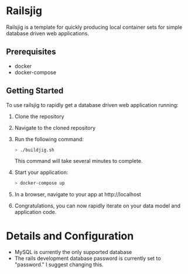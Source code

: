 # Railsjig

Railsjig is a template for quickly producing local container sets for simple database driven web applications.

## Prerequisites

* docker
* docker-compose

## Getting Started

To use railsjig to rapidly get a database driven web application running:

1. Clone the repository

2. Navigate to the cloned repository
   
3. Run the following command:
	``` bash
	> ./buildjig.sh
	```

	This command will take several minutes to complete.

4. Start your application:

	``` bash
	> docker-compose up
	```

5. In a browser, navigate to your app at http://localhost

6. Congratulations, you can now rapidly iterate on your data model and application code.

# Details and Configuration

- MySQL is currently the only supported database
- The rails development database password is currently set to "password." I suggest changing this.
   





